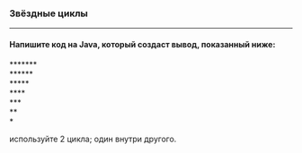 ### Звёздные циклы
***
#### Напишите код на Java, который создаст вывод, показанный ниже:

*******<br>
******<br>
*****<br>
****<br>
***<br>
**<br>
*<br>

<div class="hint">
  используйте 2 цикла; один внутри другого.
</div>